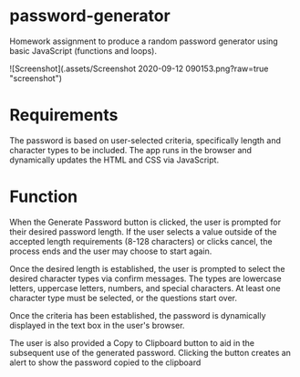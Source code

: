 # password-generator

Homework assignment to produce a random password generator using basic JavaScript (functions and loops).

![Screenshot](.assets/Screenshot 2020-09-12 090153.png?raw=true "screenshot")

# Requirements

The password is based on user-selected criteria, specifically length and character types to be included. The app runs in the browser and dynamically updates the HTML and CSS via JavaScript.

# Function

When the Generate Password button is clicked, the user is prompted for their desired password length. If the user selects a value outside of the accepted length requirements (8-128 characters) or clicks cancel, the process ends and the user may choose to start again.

Once the desired length is established, the user is prompted to select the desired character types via confirm messages. The types are lowercase letters, uppercase letters, numbers, and special characters. At least one character type must be selected, or the questions start over.

Once the criteria has been established, the password is dynamically displayed in the text box in the user's browser.

The user is also provided a Copy to Clipboard button to aid in the subsequent use of the generated password. Clicking the button creates an alert to show the password copied to the clipboard
